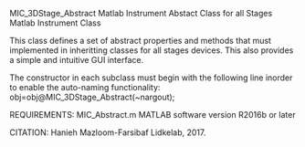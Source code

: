 
MIC_3DStage_Abstract Matlab Instrument Abstact Class for all
Stages Matlab Instrument Class

This class defines a set of abstract properties and methods that must
implemented in inheritting classes for all stages devices.
This also provides a simple and intuitive GUI interface.

The constructor in each subclass must begin with the following line
inorder to enable the auto-naming functionality:
obj=obj@MIC_3DStage_Abstract(~nargout);

REQUIREMENTS:
MIC_Abstract.m
MATLAB software version R2016b or later

CITATION: Hanieh Mazloom-Farsibaf  Lidkelab, 2017.
